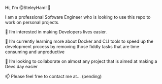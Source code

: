 Hi, I'm @SteleyHam! 👋 

I am a professional Software Engineer who is looking to use this repo to work on personal projects.

👀 I’m interested in making Developers lives easier.

🌱 I’m currently learning more about Docker and CLI tools to speed up the 
development process by removing those fiddly tasks that are time consuming
and unproductive

💞️ I’m looking to collaborate on almost any project that is aimed at making 
a Devs day easier

📫 Please feel free to contact me at... (pending)
